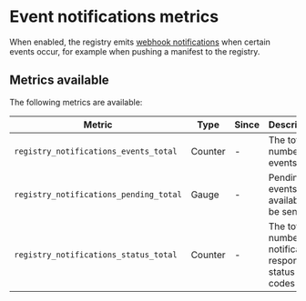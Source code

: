 # Event notifications metrics

When enabled, the registry emits [webhook notifications](./../docs/configuration.md#notifications)
when certain events occur, for example when pushing a manifest to the registry.

## Metrics available

The following metrics are available:

| Metric                                  | Type    | Since | Description                                            | Labels |
|-----------------------------------------|---------|-------|--------------------------------------------------------|--------|
| `registry_notifications_events_total`   | Counter | -     | The total number of events                             | `type` |
| `registry_notifications_pending_total`  | Gauge   | -     | Pending events available to be sent                    |        |
| `registry_notifications_status_total`   | Counter | -     | The total number of notification response status codes | `code` |
